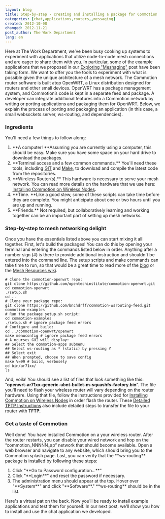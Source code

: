 ```yaml
---
layout: blog
title: Step-by-step - creating and installing a package for Commotion
categories: [chat,applications,routers,,messaging]
created: 2012-10-08
changed: 2012-11-21
post_author: The Work Department
lang: en
---
```

  Here at The Work Department, we&#39;ve been busy cooking up systems to experiment with applications that utilize node-to-node mesh connections and are eager to share them with you. In particular, some of the example applications that we proposed in our <a class="external" href="https://commotionwireless.net/blog/exploring-meshaging" target="_blank">Exploring &quot;Meshaging&quot;</a> post have been taking form. We want to offer you the tools to experiment with what is possible given the unique architecture of a mesh network.
The Commotion router software is built atop OpenWRT, a Linux distribution designed for routers and other small devices. OpenWRT has a package management system, and Commotion&rsquo;s code is kept in a separate feed and package. A developer can integrate additional features into a Commotion network by writing or porting applications and packaging them for OpenWRT. Below, we explain the process of porting and packaging an application (in this case, a small websockets server, ws-routing, and dependencies).
<h3>Ingredients</h3>You&#39;ll need a few things to follow along:
<ol><li>**A computer! **Assuming you are currently using a computer, this should be easy. Make sure you have some space on your hard drive to download the packages.</li><li>**Terminal access and a few common commands.** You&#39;ll need these tools, including <a class="external" href="http://git-scm.com/book/en/Getting-Started-Installing-Git" target="_blank">GIT</a> and <a href="http://www.gnu.org/software/make/manual/make.html#Top" target="_blank">Make</a>, to download and compile the latest code from the repositories.</li><li>**Wireless Router(s).** This hardware is necessary to serve your mesh network. You can read more details on the hardware that we use here: <a class="external" href="https://code.commotionwireless.net/projects/commotion-manual/wiki/Installing_Commotion_on_Wireless_Nodes#A-little-background" target="_blank">Installing Commotion on Wireless Nodes</a>.</li><li>**Time. **Like a good stew, some of these scripts can take time before they are complete. You might anticipate about one or two hours until you are up and running.</li><li>**Friends.** Not required, but collaboratively learning and working together can be an important part of setting up mesh networks.</li></ol><h3>Step-by-step to mesh networking delight</h3>Once you have the essentials listed above you can start mixing it all together.
First, let&#39;s build the packages! You can do this by opening your terminal and entering the commands listed below in order. Anything after a number sign (#) is there to provide additional instruction and shouldn&#39;t be entered into the command line. The setup scripts and make commands can take time to run, so that would be a great time to read more of the <a class="external" href="https://commotionwireless.net/blog" target="_blank">blog</a> or the <a class="external" href="https://commotionwireless.net/wiki/mesh-resources" target="_blank">Mesh Resources wiki</a>.

	# Clone the commotion-openwrt repo:
	git clone https://github.com/opentechinstitute/commotion-openwrt.git
	cd commotion-openwrt
	./setup.sh
	cd ..
	# Clone your package repo:
	git clone https://github.com/bnchdrff/commotion-wsrouting-feed.git commotion-examples
	# Run the package setup.sh script:
	cd commotion-examples
	./setup.sh # ignore package feed errors
	# Configure and build:
	cd ../commotion-openwrt/openwrt
	make menuconfig # ignore package feed errors
	# A ncurses GUI will display:
	## Select the commotion-apps submenu
	## Select ws-routing as * (static) by pressing Y
	## Select exit
	## When prompted, choose to save config
	make V=99 # build, verbosely
	cd bin/ar71xx/
	ls

And, voila! You should see a list of files that look something like this: &quot;**openwrt-ar71xx-generic-ubnt-bullet-m-squashfs-factory.bin**&quot;. The file you&#39;ll need to flash your wireless router will vary depending on the router hardware. Using that file, follow the instructions provided for <a class="external" href="https://code.commotionwireless.net/projects/commotion-manual/wiki/Installing_Commotion_on_Wireless_Nodes" target="_blank">Installing Commotion on Wireless Nodes</a> in order flash the router. These <a class="external" href="https://code.commotionwireless.net/projects/commotion-manual/wiki/Detailed_TFTP_Instructions" target="_blank">Detailed TFTP Instructions</a> also include detailed steps to transfer the file to your router with **TFTP.**
<h3>Get a taste of Commotion</h3>Well done! You have installed Commotion on a your wireless router. After the router restarts, you can disable your wired network and hop on the &ldquo;commotion_NNNNN_ap&rdquo; network that should become available. Open a web browser and navigate to any website, which should bring you to the Commotion splash page. Last, you can verify that the **ws-routing** package is installed by following these steps:
<ol><li>Click &quot;**Go to Password configuration...**&quot;</li><li>Click &quot;**Login**&quot; and reset the password if necessary.</li><li>The administration menu should appear at the top. Hover over &quot;**System**&quot; and click &quot;**Software**.&quot; **ws-routing** should be in the list.</li></ol>Here&#39;s a virtual pat on the back. Now you&rsquo;ll be ready to install example applications and test them for yourself. In our next post, we&rsquo;ll show you how to install and use the chat application we developed.
 
